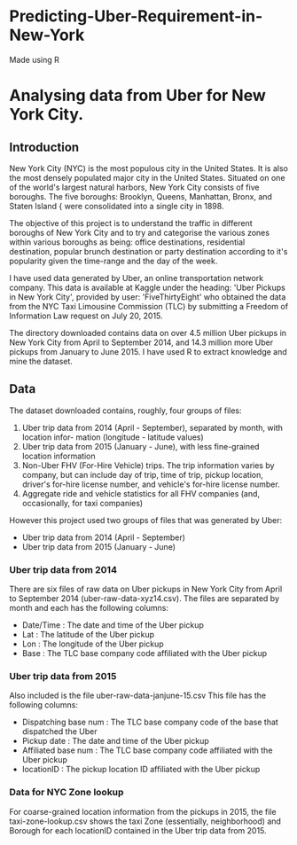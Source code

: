 # Predicting-Uber-Requirement-in-New-York
Made using R
# Analysing data from Uber for New York City.

## Introduction
New York City (NYC) is the most populous city in the United States. It is also the most
densely populated major city in the United States. Situated on one of the world's largest
natural harbors, New York City consists of five boroughs. The five boroughs: Brooklyn, Queens,
Manhattan, Bronx, and Staten Island { were consolidated into a single city in 1898.


The objective of this project is to understand the traffic in different boroughs of New York
City and to try and categorise the various zones within various boroughs as being: office
destinations, residential destination, popular brunch destination or party destination according
to it's popularity given the time-range and the day of the week.

I have used data generated by Uber, an online transportation network company. This data
is available at Kaggle under the heading: 'Uber Pickups in New York City', provided by user:
'FiveThirtyEight' who obtained the data from the NYC Taxi Limousine Commission (TLC)
by submitting a Freedom of Information Law request on July 20, 2015.

The directory downloaded contains data on over 4.5 million Uber pickups in New York City
from April to September 2014, and 14.3 million more Uber pickups from January to June 2015.
I have used R to extract knowledge and mine the dataset.

## Data
The dataset downloaded contains, roughly, four groups of files:
1. Uber trip data from 2014 (April - September), separated by month, with location infor-
mation (longitude - latitude values)
2. Uber trip data from 2015 (January - June), with less fine-grained location information
3. Non-Uber FHV (For-Hire Vehicle) trips. The trip information varies by company, but
can include day of trip, time of trip, pickup location, driver's for-hire license number, and
vehicle's for-hire license number.
4. Aggregate ride and vehicle statistics for all FHV companies (and, occasionally, for taxi
companies)

However this project used two groups of files that was generated by Uber:
* Uber trip data from 2014 (April - September)
* Uber trip data from 2015 (January - June)

### Uber trip data from 2014
There are six files of raw data on Uber pickups in New York City from April to September
2014 (uber-raw-data-xyz14.csv). The files are separated by month and each has the following
columns:
* Date/Time : The date and time of the Uber pickup
* Lat : The latitude of the Uber pickup
* Lon : The longitude of the Uber pickup
* Base : The TLC base company code affiliated with the Uber pickup

### Uber trip data from 2015
Also included is the file uber-raw-data-janjune-15.csv This file has the following columns:
* Dispatching base num : The TLC base company code of the base that dispatched the
Uber
* Pickup date : The date and time of the Uber pickup
* Affiliated base num : The TLC base company code affiliated with the Uber pickup
* locationID : The pickup location ID affiliated with the Uber pickup

### Data for NYC Zone lookup
For coarse-grained location information from the pickups in 2015, the file taxi-zone-lookup.csv
shows the taxi Zone (essentially, neighborhood) and Borough for each locationID contained in
the Uber trip data from 2015.


